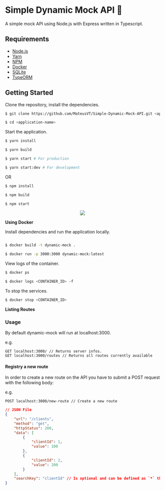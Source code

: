 # Simple Dynamic Mock API :gem: 

A simple mock API using Node.js with Express written in Typescript.

## Requirements

- [Node.js](https://yarnpkg.com/en/docs/install)
- [Yarn](https://yarnpkg.com/en/docs/install)
- [NPM](https://docs.npmjs.com/getting-started/installing-node)
- [Docker](https://docs.docker.com/install/)
- [SQLite](https://sqlite.org/docs.html)
- [TypeORM](https://typeorm.io/#/)

## Getting Started

Clone the repository, install the dependencies.

```bash
$ git clone https://github.com/MateusVT/Simple-Dynamic-Mock-API.git <application-name>

$ cd <application-name>

```

Start the application.

```bash
$ yarn install

$ yarn build

$ yarn start # For production

$ yarn start:dev # For development
```

OR

```bash
$ npm install

$ npm build

$ npm start 

```


<p align="center">
  <a href="https://imgur.com/gallery/4rhTo"><img src="https://i.imgur.com/GpcDbLB.gif" /></a>
</p>

**Using Docker**

<!-- Make a copy of `.env.docker` and save as `.env`.

```bash
$ cp .env.docker .env
``` -->

Install dependencies and run the application locally.

```bash

$ docker build -t dynamic-mock .

$ docker run -p 3000:3000 dynamic-mock:latest

```

View logs of the container.

```bash
$ docker ps

$ docker logs <CONTAINER_ID> -f
```

To stop the services.

```bash
$ docker stop <CONTAINER_ID>
```

**Listing Routes**

### Usage

By default dynamic-mock will run at localhost:3000.

e.g.
```
GET localhost:3000/ // Returns server infos.
GET localhost:3000/routes // Returns all routes currently available
```

#### Registry a new route

In order to create a new route on the API you have to submit a POST request with the following body:

e.g.
```
POST localhost:3000/new-route // Create a new route
```

```json
// JSON File
{
    "url": "/clients",
    "method": "get",
    "httpStatus": 200,
    "data": [
        {
            "clientId": 1,
            "value": 100
        },
        {
            "clientId": 2,
            "value": 200
        }
    ],
    "searchKey": "clientId" // Is optional and can be defined as `*` that means all.
}
```
